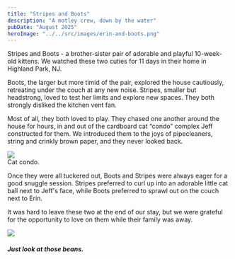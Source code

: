 ```yaml
---
title: "Stripes and Boots"
description: "A motley crew, down by the water"
pubDate: "August 2025"
heroImage: "../../src/images/erin-and-boots.png"
---
```

<p>
    Stripes and Boots - a brother-sister pair of adorable and playful 10-week-old kittens. We watched these two cuties for 11 days in their home in Highland Park, NJ. 
</p>

<p>
    Boots, the larger but more timid of the pair, explored the house cautiously, retreating under the couch at any new noise. Stripes, smaller but headstrong, loved to test her limits and explore new spaces. They both strongly disliked the kitchen vent fan.
</p>

<p>
    Most of all, they both loved to play. They chased one another around the house for hours, in and out of the cardboard cat “condo” complex Jeff constructed for them. We introduced them to the joys of pipecleaners, string and crinkly brown paper, and they never looked back.
</p>
    <div class="pic">
        <img src="/img/cat-condo.png">
        <div class="caption">Cat condo.</div>
    </div>

<p>
    Once they were all tuckered out, Boots and Stripes were always eager for a good snuggle session. Stripes preferred to curl up into an adorable little cat ball next to Jeff's face, while Boots preferred to sprawl out on the couch next to Erin. 
</p>

<p>
    It was hard to leave these two at the end of our stay, but we were grateful for the opportunity to love on them while their family was away. 
</p>


<div class="gallery">
    <div class="pic">
        <img src="/img/stripes2.png">
        <h5>Just look at those beans.</h5>
    </div>
</div>
